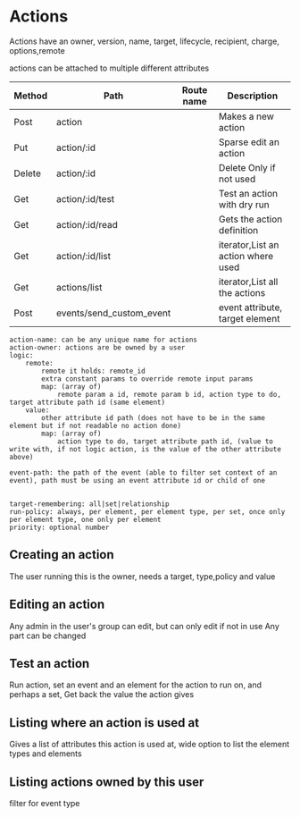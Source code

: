 # Actions


Actions have an owner, version, name, target, lifecycle, recipient, charge, options,remote

actions can be attached to multiple different attributes

| Method | Path                     | Route name | Description                        |
|--------|--------------------------|------------|------------------------------------|
| Post   | action                   |            | Makes a new action                 |
| Put    | action/:id               |            | Sparse edit an action              |
| Delete | action/:id               |            | Delete Only if not used            |
| Get    | action/:id/test          |            | Test an action with dry run        |
| Get    | action/:id/read          |            | Gets the action definition         |
| Get    | action/:id/list          |            | iterator,List an action where used |
| Get    | actions/list             |            | iterator,List all the actions      |
| Post   | events/send_custom_event |            | event attribute, target element    |

    action-name: can be any unique name for actions
    action-owner: actions are be owned by a user
    logic:
        remote:
            remote it holds: remote_id
            extra constant params to override remote input params
            map: (array of) 
                remote param a id, remote param b id, action type to do, target attribute path id (same element)
        value:
            other attribute id path (does not have to be in the same element but if not readable no action done)
            map: (array of)
                action type to do, target attribute path id, (value to write with, if not logic action, is the value of the other attribute above)

    event-path: the path of the event (able to filter set context of an event), path must be using an event attribute id or child of one
    

    target-remembering: all|set|relationship
    run-policy: always, per element, per element type, per set, once only per element type, one only per element
    priority: optional number


## Creating an action
The user running this is the owner,
needs a target, type,policy and value



## Editing an action

Any admin in the user's group can edit, but can only edit if not in use
Any part can be changed

## Test an action
Run action, set an event and an element for the action to run on, and perhaps a set,
Get back the value the action gives


## Listing where an action is used at

Gives a list of attributes this action is used at, wide option to list the element types and elements

## Listing actions owned by this user

filter for event type
